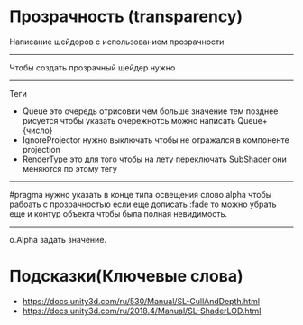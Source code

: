 # Прозрачность (transparency)
Написание шейдоров с использованием прозрачности
***
Чтобы создать прозрачный шейдер нужно
*** 
Теги
 - Queue это очередь отрисовки чем больше значение тем позднее рисуется чтобы указать очережнотсь можно написать Queue+{число}
 - IgnoreProjector нужно выключать чтобы не отражался в компоненте projection 
 - RenderType это для того чтобы на лету переключать SubShader они меняются по этому тегу
***
#pragma нужно указать в конце типа освещения слово alpha чтобы рабоать с прозрачностью если еще дописать :fade то можно убрать еще и контур объекта чтобы была полная невидимость.
***
o.Alpha задать значение.
# Подсказки(Ключевые слова)
 - https://docs.unity3d.com/ru/530/Manual/SL-CullAndDepth.html
 - https://docs.unity3d.com/ru/2018.4/Manual/SL-ShaderLOD.html
